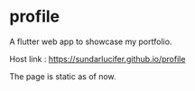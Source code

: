 # profile
A flutter web app to showcase my portfolio.

Host link : https://sundarlucifer.github.io/profile

The page is static as of now.
